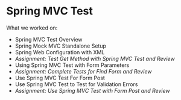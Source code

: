 # Spring MVC Test
What we worked on:
- Spring MVC Test Overview
- Spring Mock MVC Standalone Setup
- Spring Web Configuration with XML
- *Assignment: Test Get Method with Spring MVC Test and Review*
- Using Spring MVC Test with Form Parameters
- *Assignment: Complete Tests for Find Form and Review*
- Use Spring MVC Test For Form Post
- Use Spring MVC Test to Test for Validation Errors
- *Assignment: Use Spring MVC Test with Form Post and Review*
